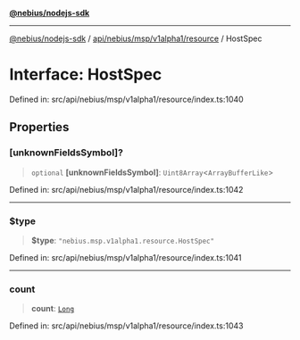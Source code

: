 [**@nebius/nodejs-sdk**](../../../../../../README.md)

***

[@nebius/nodejs-sdk](../../../../../../README.md) / [api/nebius/msp/v1alpha1/resource](../README.md) / HostSpec

# Interface: HostSpec

Defined in: src/api/nebius/msp/v1alpha1/resource/index.ts:1040

## Properties

### \[unknownFieldsSymbol\]?

> `optional` **\[unknownFieldsSymbol\]**: `Uint8Array`\<`ArrayBufferLike`\>

Defined in: src/api/nebius/msp/v1alpha1/resource/index.ts:1042

***

### $type

> **$type**: `"nebius.msp.v1alpha1.resource.HostSpec"`

Defined in: src/api/nebius/msp/v1alpha1/resource/index.ts:1041

***

### count

> **count**: [`Long`](../../../../../../runtime/protos/core/classes/Long.md)

Defined in: src/api/nebius/msp/v1alpha1/resource/index.ts:1043
